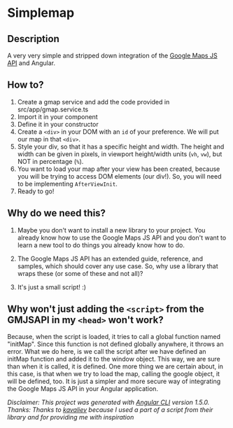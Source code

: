 # Simplemap

## Description
A very very simple and stripped down integration of the [Google Maps JS API](https://developers.google.com/maps/documentation/javascript/) and Angular.

## How to?

1. Create a gmap service and add the code provided in src/app/gmap.service.ts
2. Import it in your component
3. Define it in your constructor
4. Create a `<div>` in your DOM with an `id` of your preference. We will put our map in that `<div>`.
5. Style your div, so that it has a specific height and width. The height and width can be given in pixels, in viewport height/width units (`vh`, `vw`), but NOT in percentage (`%`).
6. You want to load your map after your view has been created, because you will be trying to access DOM elements (our div!). So, you will need to be implementing `AfterViewInit`.
7. Ready to go!

## Why do we need this?

1. Maybe you don't want to install a new library to your project. You already know how to use the Google Maps JS API and you don't want to learn a new tool to do things you already know how to do.

2. The Google Maps JS API has an extended guide, reference, and samples, which should cover any use case. So, why use a library that wraps these (or some of these and not all)?

3. It's just a small script! :)

## Why won't just adding the `<script>` from the GMJSAPI in my `<head>` won't work?

Because, when the script is loaded, it tries to call a global function named "initMap". Since this function is not defined globally anywhere, it throws an error.
What we do here, is we call the script after we have defined an initMap function and added it to the window object. This way, we are sure than when it is called, it is defined. One more thing we are certain about, in this case, is that when we try to load the map, calling the google object, it will be defined, too. It is just a simpler and more secure way of integrating the Google Maps JS API in your Angular application.

_Disclaimer: This project was generated with [Angular CLI](https://github.com/angular/angular-cli) version 1.5.0._
_Thanks: Thanks to [kavaliev](https://github.com/kamaliev/google-maps-angular2) because I used a part of a script from their library and for providing me with inspiration_
